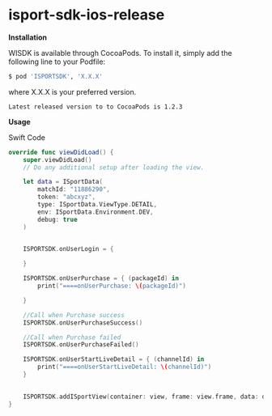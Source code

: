 # isport-sdk-ios-release

<b>Installation</b>

WISDK is available through CocoaPods. To install it, simply add the following line to your Podfile: 

```sh
$ pod 'ISPORTSDK', 'X.X.X'
```
where X.X.X is your preferred version.

```
Latest released version to to CocoaPods is 1.2.3
```

<b>Usage</b>

Swift Code

```swift
override func viewDidLoad() {
    super.viewDidLoad()
    // Do any additional setup after loading the view.

    let data = ISportData(
        matchId: "11886290",
        token: "abcxyz",
        type: ISportData.ViewType.DETAIL,
        env: ISportData.Environment.DEV,
        debug: true
    )


    ISPORTSDK.onUserLogin = {
            
    }

    ISPORTSDK.onUserPurchase = { (packageId) in
        print("====onUserPurchase: \(packageId)")

    }

    //Call when Purchase success
    ISPORTSDK.onUserPurchaseSuccess()

    //Call when Purchase failed
    ISPORTSDK.onUserPurchaseFailed()

    ISPORTSDK.onUserStartLiveDetail = { (channelId) in
        print("====onUserStartLiveDetail: \(channelId)")
    }
        

    ISPORTSDK.addISportView(container: view, frame: view.frame, data: data)
}


```


